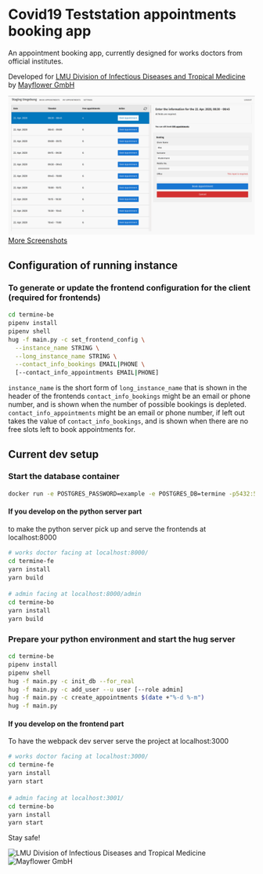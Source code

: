 # Covid19 Teststation appointments booking app

An appointment booking app, currently designed for works doctors from official institutes.

Developed for [LMU Division of Infectious Diseases and Tropical Medicine](http://www.klinikum.uni-muenchen.de/Abteilung-fuer-Infektions-und-Tropenmedizin/en/index.html) by	[Mayflower GmbH](https://mayflower.de)


<img src=".github/show/booking-app-1.png"/>
<a href="screenshots.md">More Screenshots</a>

## Configuration of running instance

### To generate or update the frontend configuration for the client (required for frontends)
```bash
cd termine-be
pipenv install
pipenv shell
hug -f main.py -c set_frontend_config \
  --instance_name STRING \
  --long_instance_name STRING \
  --contact_info_bookings EMAIL|PHONE \
  [--contact_info_appointments EMAIL|PHONE]
```
`instance_name`         is the short form of
`long_instance_name`    that is shown in the header of the frontends
`contact_info_bookings` might be an email or phone number, and is shown when the number of possible bookings is depleted.
`contact_info_appointments` might be an email or phone number,
                            if left out takes the value of `contact_info_bookings`,
                            and is shown when there are no free slots left to book appointments for.


## Current dev setup

### Start the database container
```bash
docker run -e POSTGRES_PASSWORD=example -e POSTGRES_DB=termine -p5432:5432 postgres:11
```
#### If you develop on the python server part
to make the python server pick up and serve the frontends at localhost:8000
```bash
# works doctor facing at localhost:8000/
cd termine-fe
yarn install
yarn build

# admin facing at localhost:8000/admin
cd termine-bo
yarn install
yarn build
```

### Prepare your python environment and start the hug server
```bash
cd termine-be
pipenv install
pipenv shell
hug -f main.py -c init_db --for_real
hug -f main.py -c add_user --u user [--role admin]
hug -f main.py -c create_appointments $(date +"%-d %-m")
hug -f main.py
```

#### If you develop on the frontend part
To have the webpack dev server serve the project at localhost:3000
```bash
# works doctor facing at localhost:3000/
cd termine-fe
yarn install
yarn start

# admin facing at localhost:3001/
cd termine-bo
yarn install
yarn start

```

Stay safe!

![LMU Division of Infectious Diseases and Tropical Medicine](https://github.com/Public-Health-Informatics-Munich/covid19-teststation-termine/raw/master/Logo-LMU-Abteilung-Infektions-und-Tropenmedizin.png)
![Mayflower GmbH](https://mayflower.de/wp-content/uploads/2014/04/Mayflower-Logo-440.png)
